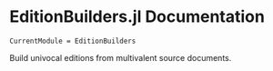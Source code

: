 # EditionBuilders.jl Documentation
```@meta
CurrentModule = EditionBuilders
```

Build univocal editions from multivalent source documents.